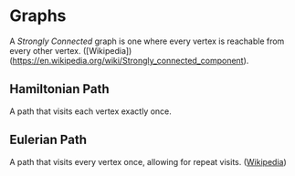 # Graphs


A *Strongly Connected* graph is one where every vertex is reachable from every other vertex. ([Wikipedia])(https://en.wikipedia.org/wiki/Strongly_connected_component).

## Hamiltonian Path
A path that visits each vertex exactly once.

## Eulerian Path
A path that visits every vertex once, allowing for repeat visits. ([Wikipedia](https://en.wikipedia.org/wiki/Eulerian_path))
